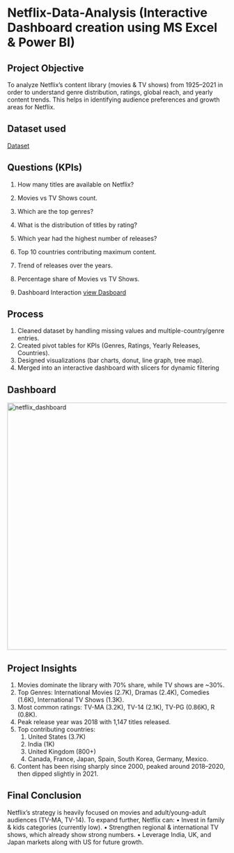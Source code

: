 # Netflix-Data-Analysis (Interactive Dashboard creation using MS Excel & Power BI)
## Project Objective
To analyze Netflix’s content library (movies & TV shows) from 1925–2021 in order to understand       genre distribution, ratings, global reach, and yearly content trends. This helps in identifying audience preferences and growth areas for Netflix.

## Dataset used
<a href="https://github.com/shubham-patip/Netflix-Data-Analysis/blob/main/netflix_raw_data.xlsx">Dataset</a>

## Questions (KPIs)
1.	How many titles are available on Netflix?
2.	Movies vs TV Shows count.
3.	Which are the top genres?
4.	What is the distribution of titles by rating?
5.	Which year had the highest number of releases?
6.	Top 10 countries contributing maximum content.
7.	Trend of releases over the years.
8.	Percentage share of Movies vs TV Shows.

9.  Dashboard Interaction <a href="https://github.com/shubham-patip/Netflix-Data-Analysis/blob/main/netflix_dashboard.png">view Dasboard</a>

## Process
1.	Cleaned dataset by handling missing values and multiple-country/genre entries.
2.	Created pivot tables for KPIs (Genres, Ratings, Yearly Releases, Countries).
3.	Designed visualizations (bar charts, donut, line graph, tree map).
4.	Merged into an interactive dashboard with slicers for dynamic filtering

## Dashboard

<img width="1090" height="568" alt="netflix_dashboard" src="https://github.com/user-attachments/assets/9543b6a1-9953-43d6-9f18-7e1142fe67d5" />

## Project Insights
1.	Movies dominate the library with 70% share, while TV shows are ~30%.
2.	Top Genres: International Movies (2.7K), Dramas (2.4K), Comedies (1.6K), International TV Shows (1.3K).
3.	Most common ratings: TV-MA (3.2K), TV-14 (2.1K), TV-PG (0.86K), R (0.8K).
4.	Peak release year was 2018 with 1,147 titles released.
5.	Top contributing countries:
    1.	United States (3.7K)
    2.	India (1K)
    3.	United Kingdom (800+)
    4.	Canada, France, Japan, Spain, South Korea, Germany, Mexico.
6.  Content has been rising sharply since 2000, peaked around 2018–2020, then dipped slightly in 2021.

## Final Conclusion
Netflix’s strategy is heavily focused on movies and adult/young-adult audiences (TV-MA, TV-14).
  To expand further, Netflix can:
  •	Invest in family & kids categories (currently low).
  •	Strengthen regional & international TV shows, which already show strong numbers.
  •	Leverage India, UK, and Japan markets along with US for future growth.













